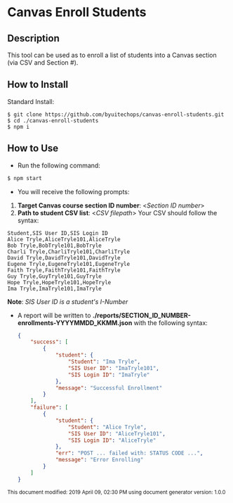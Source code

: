 # Canvas Enroll Students

## Description 

This tool can be used as to enroll a list of students into a Canvas section (via CSV and Section #).

## How to Install

Standard Install:
```
$ git clone https://github.com/byuitechops/canvas-enroll-students.git
$ cd ./canvas-enroll-students
$ npm i
```

## How to Use
- Run the following command:
```bash
$ npm start
```
- You will receive the following prompts:
1. **Target Canvas course section ID number**: <_Section ID number_>
2. **Path to student CSV list**: <_CSV filepath_> Your CSV should follow the syntax:
  ```csv
  Student,SIS User ID,SIS Login ID
  Alice Tryle,AliceTryle101,AliceTryle
  Bob Tryle,BobTryle101,BobTryle
  Charli Tryle,CharliTryle101,CharliTryle
  David Tryle,DavidTryle101,DavidTryle
  Eugene Tryle,EugeneTryle101,EugeneTryle
  Faith Tryle,FaithTryle101,FaithTryle
  Guy Tryle,GuyTryle101,GuyTryle
  Hope Tryle,HopeTryle101,HopeTryle
  Ima Tryle,ImaTryle101,ImaTryle

  ```
  **Note**: *SIS User ID is a student's I-Number*

- A report will be written to **./reports/SECTION_ID_NUMBER-enrollments-YYYYMMDD_KKMM.json** with the following syntax:
  ```json
  {
      "success": [
          {
              "student": {
                  "Student": "Ima Tryle",
                  "SIS User ID": "ImaTryle101",
                  "SIS Login ID": "ImaTryle"
              },
              "message": "Successful Enrollment"
          }
      ],
      "failure": [
          {
              "student": {
                  "Student": "Alice Tryle",
                  "SIS User ID": "AliceTryle101",
                  "SIS Login ID": "AliceTryle"
              },
              "err": "POST ... failed with: STATUS CODE ...",
              "message": "Error Enrolling"
          }
      ]
  }
  ```


<sub>This document modified: 2019 April 09, 02:30 PM using document generator version: 1.0.0<sub>